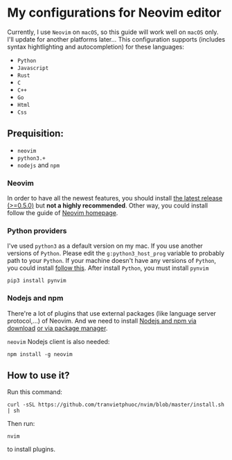 # My configurations for Neovim editor

Currently, I use `Neovim` on `macOS`, so this guide will work well on `macOS` only. I'll update for another platforms later...
This configuration supports (includes syntax hightlighting and autocompletion) for these languages:
* `Python`
* `Javascript`
* `Rust`
* `C`
* `C++`
* `Go`
* `Html`
* `Css`

## Prequisition:
* `neovim`
* `python3.+`
* `nodejs` and `npm`

### Neovim
In order to have all the newest features, you should install [the latest release (>=0.5.0)](https://github.com/neovim/neovim/releases/tag/nightly) but __not a highly recommended__.
Other way, you could install follow the guide of [Neovim homepage](https://neovim.io/).

### Python providers
I've used `python3` as a default version on my mac. If you use another versions of `Python`.
Please edit the `g:python3_host_prog` variable to probably path to your `Python`.
If your machine doesn't have any versions of `Python`, you could install [follow this](https://www.python.org/).
After install `Python`, you must install `pynvim`
```
pip3 install pynvim
```

### Nodejs and npm
There're a lot of plugins that use external packages (like language server protocol,...) of Neovim. And we need to install [Nodejs and npm via download](https://nodejs.org/en/download/)
[or via package manager](https://nodejs.org/en/download/package-manager/).

`neovim` Nodejs client is also needed:
```
npm install -g neovim
```

## How to use it?
Run this command:
```
curl -sSL https://github.com/tranvietphuoc/nvim/blob/master/install.sh | sh
```
Then run:
```
nvim
```
to install plugins.
